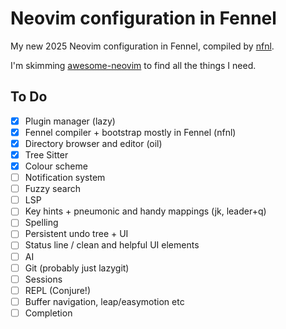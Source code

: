 # Neovim configuration in Fennel

My new 2025 Neovim configuration in Fennel, compiled by [nfnl][].

I'm skimming [awesome-neovim][] to find all the things I need.

## To Do

 - [x] Plugin manager (lazy)
 - [x] Fennel compiler + bootstrap mostly in Fennel (nfnl)
 - [x] Directory browser and editor (oil)
 - [x] Tree Sitter
 - [x] Colour scheme
 - [ ] Notification system
 - [ ] Fuzzy search
 - [ ] LSP
 - [ ] Key hints + pneumonic and handy mappings (jk, leader+q)
 - [ ] Spelling
 - [ ] Persistent undo tree + UI
 - [ ] Status line / clean and helpful UI elements
 - [ ] AI
 - [ ] Git (probably just lazygit)
 - [ ] Sessions
 - [ ] REPL (Conjure!)
 - [ ] Buffer navigation, leap/easymotion etc
 - [ ] Completion

[nfnl]: https://github.com/Olical/nfnl
[awesome-neovim]: https://github.com/rockerBOO/awesome-neovim
